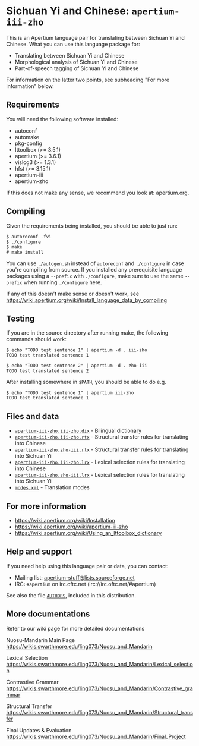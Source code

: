 Sichuan Yi and Chinese: `apertium-iii-zho`
===============================================================================

This is an Apertium language pair for translating between Sichuan Yi and
Chinese. What you can use this language package for:

* Translating between Sichuan Yi and Chinese
* Morphological analysis of Sichuan Yi and Chinese
* Part-of-speech tagging of Sichuan Yi and Chinese

For information on the latter two points, see subheading "For more
information" below.

Requirements
-------------------------------------------------------------------------------

You will need the following software installed:

* autoconf
* automake
* pkg-config
* lttoolbox (>= 3.5.1)
* apertium (>= 3.6.1)
* vislcg3 (>= 1.3.1)
* hfst (>= 3.15.1)
* apertium-iii
* apertium-zho

If this does not make any sense, we recommend you look at: apertium.org.

Compiling
-------------------------------------------------------------------------------

Given the requirements being installed, you should be able to just run:

```console
$ autoreconf -fvi
$ ./configure
$ make
# make install
```

You can use `./autogen.sh` instead of `autoreconf` and `./configure` in case you're compiling
from source. If you installed any prerequisite language packages using a
`--prefix` with `./configure`, make sure to use the same `--prefix` when running
`./configure` here.

If any of this doesn't make sense or doesn't work, see https://wiki.apertium.org/wiki/Install_language_data_by_compiling

Testing
-------------------------------------------------------------------------------

If you are in the source directory after running make, the following
commands should work:

```console
$ echo "TODO test sentence 1" | apertium -d . iii-zho
TODO test translated sentence 1

$ echo "TODO test sentence 2" | apertium -d . zho-iii
TODO test translated sentence 2
```

After installing somewhere in `$PATH`, you should be able to do e.g.

```console
$ echo "TODO test sentence 1" | apertium iii-zho
TODO test translated sentence 1
```

Files and data
-------------------------------------------------------------------------------

* [`apertium-iii-zho.iii-zho.dix`](apertium-iii-zho.iii-zho.dix) - Bilingual dictionary
* [`apertium-iii-zho.iii-zho.rtx`](apertium-iii-zho.iii-zho.rtx) - Structural transfer rules for translating into Chinese
* [`apertium-iii-zho.zho-iii.rtx`](apertium-iii-zho.zho-iii.rtx) - Structural transfer rules for translating into Sichuan Yi
* [`apertium-iii-zho.iii-zho.lrx`](apertium-iii-zho.iii-zho.lrx) - Lexical selection rules for translating into Chinese
* [`apertium-iii-zho.zho-iii.lrx`](apertium-iii-zho.zho-iii.lrx) - Lexical selection rules for translating into Sichuan Yi
* [`modes.xml`](modes.xml) - Translation modes

For more information
-------------------------------------------------------------------------------

* https://wiki.apertium.org/wiki/Installation
* https://wiki.apertium.org/wiki/apertium-iii-zho
* https://wiki.apertium.org/wiki/Using_an_lttoolbox_dictionary

Help and support
-------------------------------------------------------------------------------

If you need help using this language pair or data, you can contact:

* Mailing list: apertium-stuff@lists.sourceforge.net
* IRC: `#apertium` on irc.oftc.net (irc://irc.oftc.net/#apertium)

See also the file [`AUTHORS`](AUTHORS), included in this distribution.

More documentations
-------------------------------------------------------------------------------
Refer to our wiki page for more detailed documentations

Nuosu-Mandarin Main Page
https://wikis.swarthmore.edu/ling073/Nuosu_and_Mandarin

Lexical Selection
https://wikis.swarthmore.edu/ling073/Nuosu_and_Mandarin/Lexical_selection

Contrastive Grammar
https://wikis.swarthmore.edu/ling073/Nuosu_and_Mandarin/Contrastive_grammar

Structural Transfer
https://wikis.swarthmore.edu/ling073/Nuosu_and_Mandarin/Structural_transfer

Final Updates & Evaluation
https://wikis.swarthmore.edu/ling073/Nuosu_and_Mandarin/Final_Project
